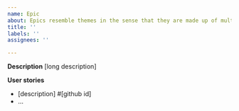 ```yaml
---
name: Epic
about: Epics resemble themes in the sense that they are made up of multiple stories.
title: ''
labels: ''
assignees: ''

---
```


**Description**
[long description]

**User stories**

- [description] #[github id]
- ...

